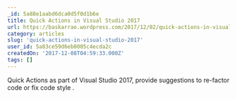 ```yaml
---
_id: 5a88e1aabd6dca0d5f0d1b6e
title: Quick Actions in Visual Studio 2017
url: https://baskarrao.wordpress.com/2017/12/02/quick-actions-in-visual-studio-2017/
category: articles
slug: 'quick-actions-in-visual-studio-2017'
user_id: 5a83ce59d6eb0005c4ecda2c
createdOn: '2017-12-08T04:59:33.000Z'
tags: []
---
```


Quick Actions as part of Visual Studio 2017, provide suggestions to re-factor code or fix code style .
